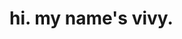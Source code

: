 # hi. my name's vivy.

<!--
**vivilua/vivilua** is a ✨ _special_ ✨ repository because its `README.md` (this file) appears on your GitHub profile.

💓 she/her

<!--
- 🔭 I’m currently working on ...
- 🌱 I’m currently learning ...
- 👯 I’m looking to collaborate on ...
- 🤔 I’m looking for help with ...
- 💬 Ask me about ...
- 📫 How to reach me: ...
- 😄 Pronouns: ...
- ⚡ Fun fact: ...
-->
